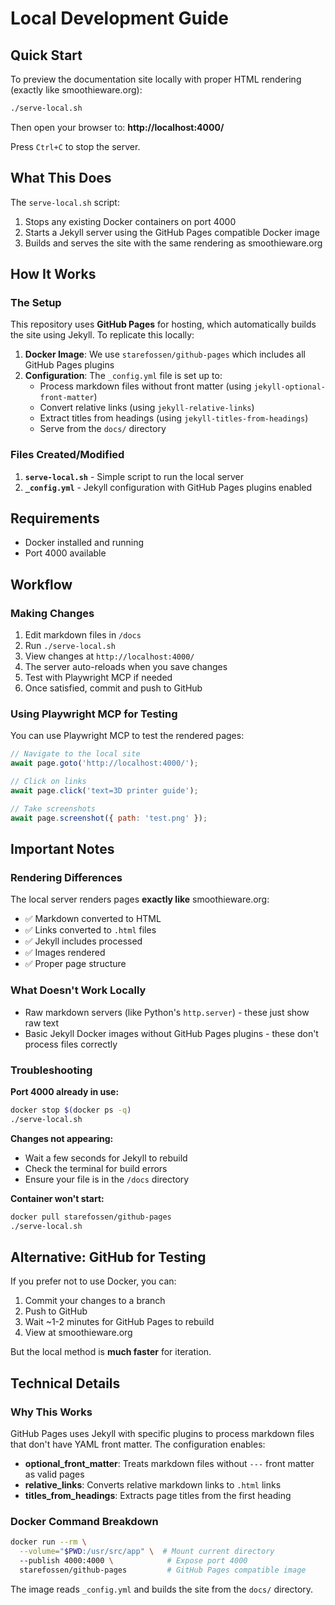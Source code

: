 # Local Development Guide

## Quick Start

To preview the documentation site locally with proper HTML rendering (exactly like smoothieware.org):

```bash
./serve-local.sh
```

Then open your browser to: **http://localhost:4000/**

Press `Ctrl+C` to stop the server.

## What This Does

The `serve-local.sh` script:
1. Stops any existing Docker containers on port 4000
2. Starts a Jekyll server using the GitHub Pages compatible Docker image
3. Builds and serves the site with the same rendering as smoothieware.org

## How It Works

### The Setup

This repository uses **GitHub Pages** for hosting, which automatically builds the site using Jekyll. To replicate this locally:

1. **Docker Image**: We use `starefossen/github-pages` which includes all GitHub Pages plugins
2. **Configuration**: The `_config.yml` file is set up to:
   - Process markdown files without front matter (using `jekyll-optional-front-matter`)
   - Convert relative links (using `jekyll-relative-links`)
   - Extract titles from headings (using `jekyll-titles-from-headings`)
   - Serve from the `docs/` directory

### Files Created/Modified

1. **`serve-local.sh`** - Simple script to run the local server
2. **`_config.yml`** - Jekyll configuration with GitHub Pages plugins enabled

## Requirements

- Docker installed and running
- Port 4000 available

## Workflow

### Making Changes

1. Edit markdown files in `/docs`
2. Run `./serve-local.sh`
3. View changes at `http://localhost:4000/`
4. The server auto-reloads when you save changes
5. Test with Playwright MCP if needed
6. Once satisfied, commit and push to GitHub

### Using Playwright MCP for Testing

You can use Playwright MCP to test the rendered pages:

```javascript
// Navigate to the local site
await page.goto('http://localhost:4000/');

// Click on links
await page.click('text=3D printer guide');

// Take screenshots
await page.screenshot({ path: 'test.png' });
```

## Important Notes

### Rendering Differences

The local server renders pages **exactly like** smoothieware.org:
- ✅ Markdown converted to HTML
- ✅ Links converted to `.html` files
- ✅ Jekyll includes processed
- ✅ Images rendered
- ✅ Proper page structure

### What Doesn't Work Locally

- Raw markdown servers (like Python's `http.server`) - these just show raw text
- Basic Jekyll Docker images without GitHub Pages plugins - these don't process files correctly

### Troubleshooting

**Port 4000 already in use:**
```bash
docker stop $(docker ps -q)
./serve-local.sh
```

**Changes not appearing:**
- Wait a few seconds for Jekyll to rebuild
- Check the terminal for build errors
- Ensure your file is in the `/docs` directory

**Container won't start:**
```bash
docker pull starefossen/github-pages
./serve-local.sh
```

## Alternative: GitHub for Testing

If you prefer not to use Docker, you can:
1. Commit your changes to a branch
2. Push to GitHub
3. Wait ~1-2 minutes for GitHub Pages to rebuild
4. View at smoothieware.org

But the local method is **much faster** for iteration.

## Technical Details

### Why This Works

GitHub Pages uses Jekyll with specific plugins to process markdown files that don't have YAML front matter. The configuration enables:

- **optional_front_matter**: Treats markdown files without `---` front matter as valid pages
- **relative_links**: Converts relative markdown links to `.html` links
- **titles_from_headings**: Extracts page titles from the first heading

### Docker Command Breakdown

```bash
docker run --rm \
  --volume="$PWD:/usr/src/app" \  # Mount current directory
  --publish 4000:4000 \            # Expose port 4000
  starefossen/github-pages         # GitHub Pages compatible image
```

The image reads `_config.yml` and builds the site from the `docs/` directory.
